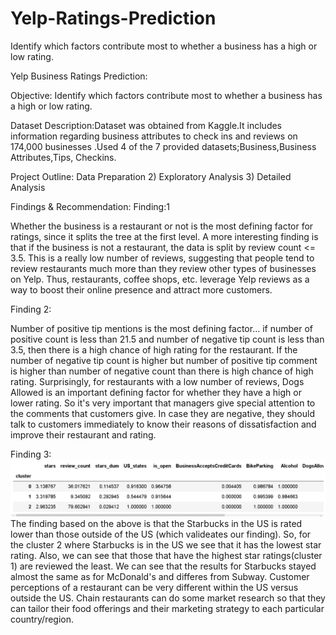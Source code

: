 # Yelp-Ratings-Prediction
Identify which factors contribute most to whether a business has a high or low rating. 

Yelp Business Ratings Prediction:

Objective: Identify which factors contribute most to whether a business has a high or low rating. 

Dataset Description:Dataset  was obtained from Kaggle.It includes information  regarding business attributes to check ins and reviews on 174,000 businesses .Used 4 of the 7 provided datasets;Business,Business Attributes,Tips, Checkins.

Project Outline:
Data Preparation
2)    Exploratory Analysis
3)    Detailed Analysis

Findings & Recommendation:
Finding:1

Whether the business is a restaurant or not is the most defining factor for ratings, since it splits the tree at the first level. 
A more interesting finding is that if the business is not a restaurant, the data is split by review count <= 3.5. This is a really low number of reviews, suggesting that people tend to review restaurants much more than they review other types of businesses on Yelp.
Thus,  restaurants, coffee shops, etc. leverage Yelp reviews as a way to boost their online presence and attract more customers.


Finding 2:

 
Number of positive tip mentions is the most defining factor… if number of positive count is less than 21.5 and number of negative tip count is less than 3.5, then there is a high chance of high rating for the restaurant. If the number of negative tip count is higher but number of positive tip comment is higher than number of negative count than there is high chance of high rating.
Surprisingly, for restaurants with a low number of reviews, Dogs Allowed is an important defining factor for whether they have a high or lower rating.
So it's very important that managers give special attention to the comments that customers give. In case they are negative, they should talk to customers immediately to know their reasons of dissatisfaction and improve their restaurant and rating.

Finding 3:
![Finding 3](https://github.com/Sikhadasr/Yelp-Ratings-Prediction/blob/master/Images/Clustering.PNG)
The finding based on the above is that the Starbucks in the US is rated lower than those outside of the US (which valideates our finding). So, for the cluster 2 where Starbucks is in the US we see that it has the lowest star rating. Also, we can see that those that have the highest star ratings(cluster 1) are reviewed the least. We can see that the results for Starbucks stayed almost the same as for McDonald's and differes from Subway.
Customer perceptions of a restaurant can be very different within the US versus outside the US.  Chain restaurants can do some market research so that they can tailor their food offerings and their marketing strategy to each particular country/region.





